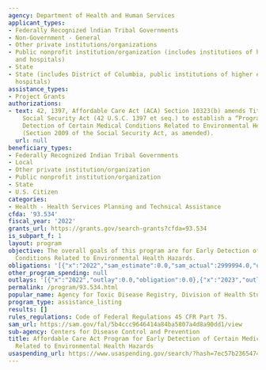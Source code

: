 ```yaml
---
agency: Department of Health and Human Services
applicant_types:
- Federally Recognized lndian Tribal Governments
- Non-Government - General
- Other private institutions/organizations
- Public nonprofit institution/organization (includes institutions of higher education
  and hospitals)
- State
- State (includes District of Columbia, public institutions of higher education and
  hospitals)
assistance_types:
- Project Grants
authorizations:
- text: 42, 1397, Affordable Care Act (ACA) Section 10323(b) amends Title 42 of the
    Social Security Act (42 U.S.C. 1397 et seq.) to establish a “Program for Early
    Detection of Certain Medical Conditions Related to Environmental Health Hazards.”
    (Section 2009 of the Social Security Act, as amended).
  url: null
beneficiary_types:
- Federally Recognized Indian Tribal Governments
- Local
- Other private institution/organization
- Public nonprofit institution/organization
- State
- U.S. Citizen
categories:
- Health - Health Services Planning and Technical Assistance
cfda: '93.534'
fiscal_year: '2022'
grants_url: https://grants.gov/search-grants?cfda=93.534
is_subpart_f: 1
layout: program
objective: The overall goals of this program are for Early Detection of Certain Medical
  Conditions Related to Environmental Health Hazards.
obligations: '[{"x":"2022","sam_estimate":0.0,"sam_actual":2999994.0,"usa_spending_actual":2999994.0},{"x":"2023","sam_estimate":2999999.0,"sam_actual":0.0,"usa_spending_actual":2999999.0},{"x":"2024","sam_estimate":2999999.0,"sam_actual":0.0,"usa_spending_actual":2928906.0}]'
other_program_spending: null
outlays: '[{"x":"2022","outlay":0.0,"obligation":0.0},{"x":"2023","outlay":0.0,"obligation":0.0},{"x":"2024","outlay":0.0,"obligation":2928906.0}]'
permalink: /program/93.534.html
popular_name: Agency for Toxic Disease Registry, Division of Health Studies
program_type: assistance_listing
results: []
rules_regulations: Code of Federal Regulations 45 CFR Part 75.
sam_url: https://sam.gov/fal/5b4ccc9646414a84ba5807a4d8a90dd1/view
sub-agency: Centers for Disease Control and Prevention
title: Affordable Care Act Program for Early Detection of Certain Medical Conditions
  Related to Environmental Health Hazards
usaspending_url: https://www.usaspending.gov/search/?hash=7ec57b2365474872f7828884799879ab
---
```

